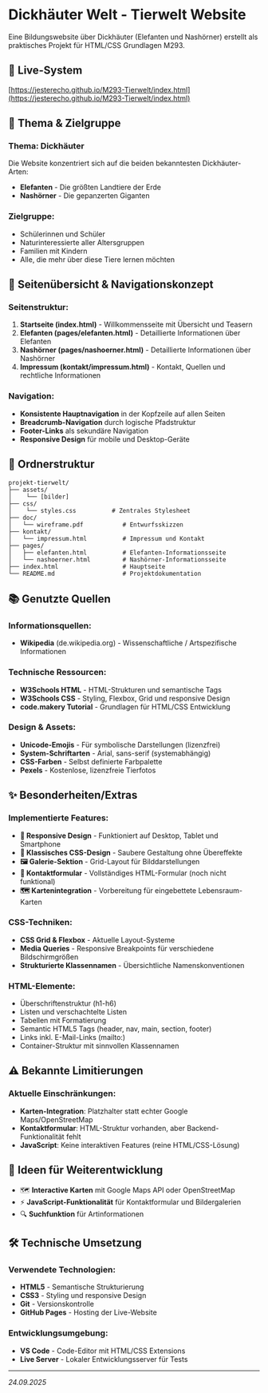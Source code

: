 # Dickhäuter Welt - Tierwelt Website

Eine Bildungswebsite über Dickhäuter (Elefanten und Nashörner) erstellt als praktisches Projekt für HTML/CSS Grundlagen M293.

## 🔗 Live-System
[https://jesterecho.github.io/M293-Tierwelt/index.html](https://jesterecho.github.io/M293-Tierwelt/index.html)

## 🎯 Thema & Zielgruppe

### Thema: Dickhäuter
Die Website konzentriert sich auf die beiden bekanntesten Dickhäuter-Arten:
- **Elefanten** - Die größten Landtiere der Erde
- **Nashörner** - Die gepanzerten Giganten

### Zielgruppe:
- Schülerinnen und Schüler
- Naturinteressierte aller Altersgruppen  
- Familien mit Kindern
- Alle, die mehr über diese Tiere lernen möchten

## 📖 Seitenübersicht & Navigationskonzept

### Seitenstruktur:
1. **Startseite (index.html)** - Willkommensseite mit Übersicht und Teasern
2. **Elefanten (pages/elefanten.html)** - Detaillierte Informationen über Elefanten
3. **Nashörner (pages/nashoerner.html)** - Detaillierte Informationen über Nashörner  
4. **Impressum (kontakt/impressum.html)** - Kontakt, Quellen und rechtliche Informationen

### Navigation:
- **Konsistente Hauptnavigation** in der Kopfzeile auf allen Seiten
- **Breadcrumb-Navigation** durch logische Pfadstruktur
- **Footer-Links** als sekundäre Navigation
- **Responsive Design** für mobile und Desktop-Geräte

## 🔄 Ordnerstruktur

```
projekt-tierwelt/
├── assets/
│    └── [bilder]
├── css/
│    └── styles.css          # Zentrales Stylesheet
├── doc/
│   └── wireframe.pdf           # Entwurfsskizzen
├── kontakt/
│   └── impressum.html          # Impressum und Kontakt
├── pages/
│   ├── elefanten.html          # Elefanten-Informationsseite
│   └── nashoerner.html         # Nashörner-Informationsseite
├── index.html                  # Hauptseite
└── README.md                   # Projektdokumentation
```

## 📚 Genutzte Quellen

### Informationsquellen:
- **Wikipedia** (de.wikipedia.org) - Wissenschaftliche / Artspezifische Informationen

### Technische Ressourcen:
- **W3Schools HTML** - HTML-Strukturen und semantische Tags
- **W3Schools CSS** - Styling, Flexbox, Grid und responsive Design
- **code.makery Tutorial** - Grundlagen für HTML/CSS Entwicklung

### Design & Assets:
- **Unicode-Emojis** - Für symbolische Darstellungen (lizenzfrei)
- **System-Schriftarten** - Arial, sans-serif (systemabhängig)
- **CSS-Farben** - Selbst definierte Farbpalette
- **Pexels** - Kostenlose, lizenzfreie Tierfotos

## ✨ Besonderheiten/Extras

### Implementierte Features:
- **📱 Responsive Design** - Funktioniert auf Desktop, Tablet und Smartphone
- **🎨 Klassisches CSS-Design** - Saubere Gestaltung ohne Übereffekte
- **🖼️ Galerie-Sektion** - Grid-Layout für Bilddarstellungen
- **📧 Kontaktformular** - Vollständiges HTML-Formular (noch nicht funktional)
- **🗺️ Kartenintegration** - Vorbereitung für eingebettete Lebensraum-Karten

### CSS-Techniken:
- **CSS Grid & Flexbox** - Aktuelle Layout-Systeme
- **Media Queries** - Responsive Breakpoints für verschiedene Bildschirmgrößen
- **Strukturierte Klassennamen** - Übersichtliche Namenskonventionen

### HTML-Elemente:
- Überschriftenstruktur (h1-h6)
- Listen und verschachtelte Listen
- Tabellen mit Formatierung
- Semantic HTML5 Tags (header, nav, main, section, footer)
- Links inkl. E-Mail-Links (mailto:)
- Container-Struktur mit sinnvollen Klassennamen

## ⚠️ Bekannte Limitierungen

### Aktuelle Einschränkungen:
- **Karten-Integration**: Platzhalter statt echter Google Maps/OpenStreetMap
- **Kontaktformular**: HTML-Struktur vorhanden, aber Backend-Funktionalität fehlt
- **JavaScript**: Keine interaktiven Features (reine HTML/CSS-Lösung)

## 🚀 Ideen für Weiterentwicklung
- 🗺️ **Interactive Karten** mit Google Maps API oder OpenStreetMap
- ⚡ **JavaScript-Funktionalität** für Kontaktformular und Bildergalerien
- 🔍 **Suchfunktion** für Artinformationen

## 🛠️ Technische Umsetzung

### Verwendete Technologien:
- **HTML5** - Semantische Strukturierung
- **CSS3** - Styling und responsive Design
- **Git** - Versionskontrolle
- **GitHub Pages** - Hosting der Live-Website

### Entwicklungsumgebung:
- **VS Code** - Code-Editor mit HTML/CSS Extensions
- **Live Server** - Lokaler Entwicklungsserver für Tests

---

*24.09.2025*